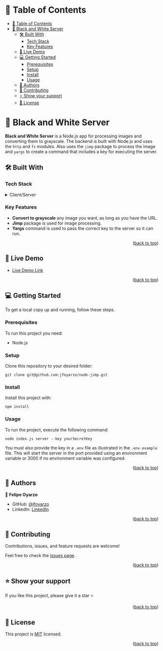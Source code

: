 <a name="readme-top"></a>

# 📗 Table of Contents

- [📗 Table of Contents](#-table-of-contents)
- [📖 Black and White Server ](#-black-and-white-server-)
  - [🛠 Built With ](#-built-with-)
    - [Tech Stack ](#tech-stack-)
    - [Key Features ](#key-features-)
  - [🚀 Live Demo ](#-live-demo-)
  - [💻 Getting Started ](#-getting-started-)
    - [Prerequisites](#prerequisites)
    - [Setup](#setup)
    - [Install](#install)
    - [Usage](#usage)
  - [👥 Authors ](#-authors-)
  - [🤝 Contributing ](#-contributing-)
  - [⭐️ Show your support ](#️-show-your-support-)
  - [📝 License ](#-license-)



# 📖 Black and White Server <a name="about-project"></a>


**Black and White Server** is a Node.js app for processing images and converting them to grayscale. The backend is built with Node.js and uses the `http` and `fs` modules. Also uses the `jimp` package to process the image and `yargs` to create a command that includes a key for executing the server.

## 🛠 Built With <a name="built-with"></a>

### Tech Stack <a name="tech-stack"></a>


<details>
  <summary>Client/Server</summary>
  <ul>
    <li><a href="https://nodejs.org/">Node.js</a></li>
  </ul>
</details>

### Key Features <a name="key-features"></a>


- **Convert to grayscale** any image you want, as long as you have the URL.
- **Jimp** package is used for image processing.
- **Yargs** command is used to pass the correct key to the server so it can run.

<p align="right">(<a href="#readme-top">back to top</a>)</p>


## 🚀 Live Demo <a name="live-demo"></a>


- [Live Demo Link](https://node-jimp.onrender.com/)

<p align="right">(<a href="#readme-top">back to top</a>)</p>

## 💻 Getting Started <a name="getting-started"></a>


To get a local copy up and running, follow these steps.

### Prerequisites
To run this project you need:

- Node.js

### Setup

Clone this repository to your desired folder:

```
git clone git@github.com:jfoyarzo/node-jimp.git
```

### Install

Install this project with:

```
npm install
```

### Usage

To run the project, execute the following command:

```
node index.js server --key yourSecretKey
```
You must also provide the key in a `.env` file as illustrated in the `.env.example` file. 
This will start the server in the port provided using an environment variable or 3000 if no environment variable was configured.

<p align="right">(<a href="#readme-top">back to top</a>)</p>


## 👥 Authors <a name="authors"></a>

👤 **Felipe Oyarzo**

- GitHub: [@jfoyarzo](https://github.com/jfoyarzo)
- LinkedIn: [LinkedIn](https://www.linkedin.com/in/jorge-felipe-oyarzo-contreras/)

<p align="right">(<a href="#readme-top">back to top</a>)</p>


## 🤝 Contributing <a name="contributing"></a>

Contributions, issues, and feature requests are welcome!

Feel free to check the [issues page](https://github.com/jfoyarzo/node-jimp/issues).

<p align="right">(<a href="#readme-top">back to top</a>)</p>


## ⭐️ Show your support <a name="support"></a>


If you like this project, please give it a star ⭐

<p align="right">(<a href="#readme-top">back to top</a>)</p>

## 📝 License <a name="license"></a>

This project is [MIT](./LICENSE) licensed.

<p align="right">(<a href="#readme-top">back to top</a>)</p>